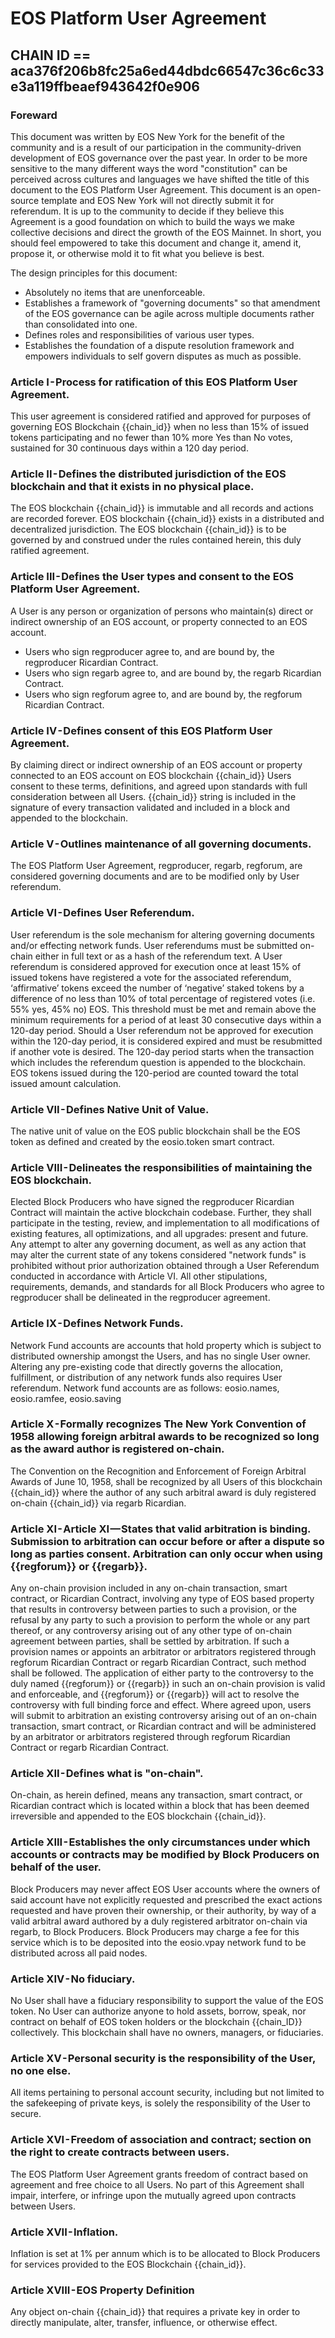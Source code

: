 # EOS Platform User Agreement
## CHAIN ID == aca376f206b8fc25a6ed44dbdc66547c36c6c33e3a119ffbeaef943642f0e906

### Foreward
This document was written by EOS New York for the benefit of the community and is a result of our participation in the community-driven development of EOS governance over the past year. In order to be more sensitive to the many different ways the word "constitution" can be perceived across cultures and languages we have shifted the title of this document to the EOS Platform User Agreement. This document is an open-source template and EOS New York will not directly submit it for referendum. It is up to the community to decide if they believe this Agreement is a good foundation on which to build the ways we make collective decisions and direct the growth of the EOS Mainnet. In short, you should feel empowered to take this document and change it, amend it, propose it, or otherwise mold it to fit what you believe is best.

The design principles for this document:
* Absolutely no items that are unenforceable.
* Establishes a framework of "governing documents" so that amendment of the EOS governance can be agile across multiple documents rather than consolidated into one.
* Defines roles and responsibilities of various user types.
* Establishes the foundation of a dispute resolution framework and empowers individuals to self govern disputes as much as possible.

### Article I - Process for ratification of this EOS Platform User Agreement.
This user agreement is considered ratified and approved for purposes of governing EOS Blockchain {{chain_id}} when no less than 15% of issued tokens participating and no fewer than 10% more Yes than No votes, sustained for 30 continuous days within a 120 day period.
### Article II - Defines the distributed jurisdiction of the EOS blockchain and that it exists in no physical place.
The EOS blockchain {{chain_id}} is immutable and all records and actions are recorded forever. EOS blockchain {{chain_id}} exists in a distributed and decentralized jurisdiction. The EOS blockchain {{chain_id}} is to be governed by and construed under the rules contained herein, this duly ratified agreement.
### Article III - Defines the User types and consent to the EOS Platform User Agreement.
A User is any person or organization of persons who maintain(s) direct or indirect ownership of an EOS account, or property connected to an EOS account.
* Users who sign regproducer agree to, and are bound by, the regproducer Ricardian Contract.
* Users who sign regarb agree to, and are bound by, the regarb Ricardian Contract.
* Users who sign regforum agree to, and are bound by, the regforum Ricardian Contract.
### Article IV - Defines consent of this EOS Platform User Agreement.
By claiming direct or indirect ownership of an EOS account or property connected to an EOS account on EOS blockchain {{chain_id}} Users consent to these terms, definitions, and agreed upon standards with full consideration between all Users. {{chain_id}} string is included in the signature of every transaction validated and included in a block and appended to the blockchain.
### Article V - Outlines maintenance of all governing documents.
The EOS Platform User Agreement, regproducer, regarb, regforum, are considered governing documents and are to be modified only by User referendum.
### Article VI - Defines User Referendum.
User referendum is the sole mechanism for altering governing documents and/or effecting network funds. User referendums must be submitted on-chain either in full text or as a hash of the referendum text. A User referendum is considered approved for execution once at least 15% of issued tokens have registered a vote for the associated referendum, ‘affirmative’ tokens exceed the number of ‘negative’ staked tokens by a difference of no less than 10% of total percentage of registered votes (i.e. 55% yes, 45% no) EOS. This threshold must be met and remain above the minimum requirements for a period of at least 30 consecutive days within a 120-day period. Should a User referendum not be approved for execution within the 120-day period, it is considered expired and must be resubmitted if another vote is desired. The 120-day period starts when the transaction which includes the referendum question is appended to the blockchain. EOS tokens issued during the 120-period are counted toward the total issued amount calculation.
### Article VII - Defines Native Unit of Value.
The native unit of value on the EOS public blockchain shall be the EOS token as defined and created by the eosio.token smart contract.
### Article VIII - Delineates the responsibilities of maintaining the EOS blockchain.
Elected Block Producers who have signed the regproducer Ricardian Contract will maintain the active blockchain codebase. Further, they shall participate in the testing, review, and implementation to all modifications of existing features, all optimizations, and all upgrades: present and future. Any attempt to alter any governing document, as well as any action that may alter the current state of any tokens considered "network funds" is prohibited without prior authorization obtained through a User Referendum conducted in accordance with Article VI.
All other stipulations, requirements, demands, and standards for all Block Producers who agree to regproducer shall be delineated in the regproducer agreement.
### Article IX - Defines Network Funds.
Network Fund accounts are accounts that hold property which is subject to distributed ownership amongst the Users, and has no single User owner. Altering any pre-existing code that directly governs the allocation, fulfillment, or distribution of any network funds also requires User referendum.
Network fund accounts are as follows: eosio.names, eosio.ramfee, eosio.saving
### Article X - Formally recognizes The New York Convention of 1958 allowing foreign arbitral awards to be recognized so long as the award author is registered on-chain.
The Convention on the Recognition and Enforcement of Foreign Arbitral Awards of June 10, 1958, shall be recognized by all Users of this blockchain {{chain_id}} where the author of any such arbitral award is duly registered on-chain {{chain_id}} via regarb Ricardian.
### Article XI - Article XI — States that valid arbitration is binding. Submission to arbitration can occur before or after a dispute so long as parties consent. Arbitration can only occur when using {{regforum}} or {{regarb}}.
Any on-chain provision included in any on-chain transaction, smart contract, or Ricardian Contract, involving any type of EOS based property that results in controversy between parties to such a provision, or the refusal by any party to such a provision to perform the whole or any part thereof, or any controversy arising out of any other type of on-chain agreement between parties, shall be settled by arbitration. If such a provision names or appoints an arbitrator or arbitrators registered through regforum Ricardian Contract or regarb Ricardian Contract, such method shall be followed. The application of either party to the controversy to the duly named {{regforum}} or {{regarb}} in such an on-chain provision is valid and enforceable, and {{regforum}} or {{regarb}} will act to resolve the controversy with full binding force and effect. Where agreed upon, users will submit to arbitration an existing controversy arising out of an on-chain transaction, smart contract, or Ricardian contract and will be administered by an arbitrator or arbitrators registered through regforum Ricardian Contract or regarb Ricardian Contract.
### Article XII - Defines what is "on-chain".
On-chain, as herein defined, means any transaction, smart contract, or Ricardian contract which is located within a block that has been deemed irreversible and appended to the EOS blockchain {{chain_id}}.
### Article XIII - Establishes the only circumstances under which accounts or contracts may be modified by Block Producers on behalf of the user.
Block Producers may never affect EOS User accounts where the owners of said account have not explicitly requested and prescribed the exact actions requested and have proven their ownership, or their authority, by way of a valid arbitral award authored by a duly registered arbitrator on-chain via regarb, to Block Producers. Block Producers may charge a fee for this service which is to be deposited into the eosio.vpay network fund to be distributed across all paid nodes.
### Article XIV - No fiduciary.
No User shall have a fiduciary responsibility to support the value of the EOS token. No User can authorize anyone to hold assets, borrow, speak, nor contract on behalf of EOS token holders or the blockchain {{chain_ID}} collectively. This blockchain shall have no owners, managers, or fiduciaries.
### Article XV - Personal security is the responsibility of the User, no one else.
All items pertaining to personal account security, including but not limited to the safekeeping of private keys, is solely the responsibility of the User to secure.
### Article XVI - Freedom of association and contract; section on the right to create contracts between users.
The EOS Platform User Agreement grants freedom of contract based on agreement and free choice to all Users. No part of this Agreement shall impair, interfere, or infringe upon the mutually agreed upon contracts between Users.
### Article XVII - Inflation.
Inflation is set at 1% per annum which is to be allocated to Block Producers for services provided to the EOS Blockchain {{chain_id}}.
### Article XVIII - EOS Property Definition
Any object on-chain {{chain_id}} that requires a private key in order to directly manipulate, alter, transfer, influence, or otherwise effect.

